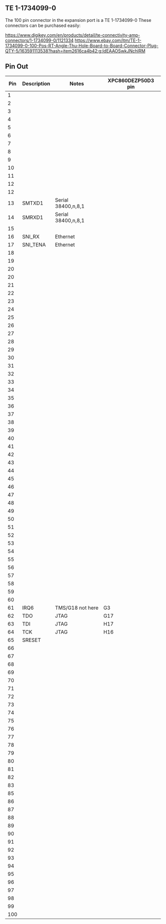 ## TE 1-1734099-0

The 100 pin connector in the expansion port is a TE 1-1734099-0
These connectors can be purchased easily:

https://www.digikey.com/en/products/detail/te-connectivity-amp-connectors/1-1734099-0/1121334
https://www.ebay.com/itm/TE-1-1734099-0-100-Pos-RT-Angle-Thu-Hole-Board-to-Board-Connector-Plug-QTY-5/163591113538?hash=item2616ca4b42:g:IdEAAOSwkJNchlRM

## Pin Out
|Pin  | Description | Notes              | XPC860DEZP50D3 pin |
|-----|-------------|--------------------|--------------------|
| 1   |             |                    |                    |
| 2   |             |                    |                    |
| 3   |             |                    |                    |
| 4   |             |                    |                    |
| 5   |             |                    |                    |
| 6   |             |                    |                    |
| 7   |             |                    |                    |
| 8   |             |                    |                    |
| 9   |             |                    |                    |
| 10  |             |                    |                    |
| 11  |             |                    |                    |
| 12  |             |                    |                    |
| 12  |             |                    |                    |
| 13  | SMTXD1      | Serial 38400,n,8,1 |                    |
| 14  | SMRXD1      | Serial 38400,n,8,1 |                    |
| 15  |             |                    |                    |
| 16  | SNI_RX      | Ethernet           |                    |
| 17  | SNI_TENA    | Ethernet           |                    |
| 18  |             |                    |                    |
| 19  |             |                    |                    |
| 20  |             |                    |                    |
| 20  |             |                    |                    |
| 21  |             |                    |                    |
| 22  |             |                    |                    |
| 23  |             |                    |                    |
| 24  |             |                    |                    |
| 25  |             |                    |                    |
| 26  |             |                    |                    |
| 27  |             |                    |                    |
| 28  |             |                    |                    |
| 29  |             |                    |                    |
| 30  |             |                    |                    |
| 31  |             |                    |                    |
| 32  |             |                    |                    |
| 33  |             |                    |                    |
| 34  |             |                    |                    |
| 35  |             |                    |                    |
| 36  |             |                    |                    |
| 37  |             |                    |                    |
| 38  |             |                    |                    |
| 39  |             |                    |                    |
| 40  |             |                    |                    |
| 41  |             |                    |                    |
| 42  |             |                    |                    |
| 43  |             |                    |                    |
| 44  |             |                    |                    |
| 45  |             |                    |                    |
| 46  |             |                    |                    |
| 47  |             |                    |                    |
| 48  |             |                    |                    |
| 49  |             |                    |                    |
| 50  |             |                    |                    |
| 51  |             |                    |                    |
| 52  |             |                    |                    |
| 53  |             |                    |                    |
| 54  |             |                    |                    |
| 55  |             |                    |                    |
| 56  |             |                    |                    |
| 57  |             |                    |                    |
| 58  |             |                    |                    |
| 59  |             |                    |                    |
| 60  |             |                    |                    |
| 61  | IRQ6        | TMS/G18 not here   | G3                 |
| 62  | TDO         | JTAG               | G17                |
| 63  | TDI         | JTAG               | H17                |
| 64  | TCK         | JTAG               | H16                |
| 65  | SRESET      |                    |                    |
| 66  |             |                    |                    |
| 67  |             |                    |                    |
| 68  |             |                    |                    |
| 69  |             |                    |                    |
| 70  |             |                    |                    |
| 71  |             |                    |                    |
| 72  |             |                    |                    |
| 73  |             |                    |                    |
| 74  |             |                    |                    |
| 75  |             |                    |                    |
| 76  |             |                    |                    |
| 77  |             |                    |                    |
| 78  |             |                    |                    |
| 79  |             |                    |                    |
| 80  |             |                    |                    |
| 81  |             |                    |                    |
| 82  |             |                    |                    |
| 83  |             |                    |                    |
| 85  |             |                    |                    |
| 86  |             |                    |                    |
| 87  |             |                    |                    |
| 88  |             |                    |                    |
| 89  |             |                    |                    |
| 90  |             |                    |                    |
| 91  |             |                    |                    |
| 92  |             |                    |                    |
| 93  |             |                    |                    |
| 94  |             |                    |                    |
| 95  |             |                    |                    |
| 96  |             |                    |                    |
| 97  |             |                    |                    |
| 98  |             |                    |                    |
| 99  |             |                    |                    |
| 100 |             |                    |                    |
